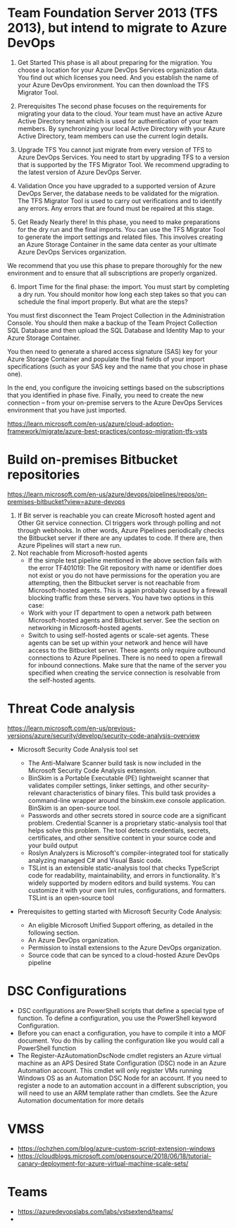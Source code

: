#  Team Foundation Server 2013 (TFS 2013), but intend to migrate to Azure DevOps

1. Get Started
This phase is all about preparing for the migration. You choose a location for your Azure DevOps Services organization data. You find out which licenses you need. And you establish the name of your Azure DevOps environment. You can then download the TFS Migrator Tool.

2. Prerequisites
The second phase focuses on the requirements for migrating your data to the cloud. Your team must have an active Azure Active Directory tenant which is used for authentication of your team members. By synchronizing your local Active Directory with your Azure Active Directory, team members can use the current login details.

3. Upgrade TFS
You cannot just migrate from every version of TFS to Azure DevOps Services. You need to start by upgrading TFS to a version that is supported by the TFS Migrator Tool. We recommend upgrading to the latest version of Azure DevOps Server.

4. Validation
Once you have upgraded to a supported version of Azure DevOps Server, the database needs to be validated for the migration. The TFS Migrator Tool is used to carry out verifications and to identify any errors. Any errors that are found must be repaired at this stage. 

5. Get Ready
Nearly there! In this phase, you need to make preparations for the dry run and the final imports. You can use the TFS Migrator Tool to generate the import settings and related files. This involves creating an Azure Storage Container in the same data center as your ultimate Azure DevOps Services organization. 

We recommend that you use this phase to prepare thoroughly for the new environment and to ensure that all subscriptions are properly organized.

6. Import
Time for the final phase: the import. You must start by completing a dry run. You should monitor how long each step takes so that you can schedule the final import properly. But what are the steps?

You must first disconnect the Team Project Collection in the Administration Console. You should then make a backup of the Team Project Collection SQL Database and then upload the SQL Database and Identity Map to your Azure Storage Container. 

You then need to generate a shared access signature (SAS) key for your Azure Storage Container and populate the final fields of your import specifications (such as your SAS key and the name that you chose in phase one).

In the end, you configure the invoicing settings based on the subscriptions that you identified in phase five. Finally, you need to create the new connection – from your on-premise servers to the Azure DevOps Services environment that you have just imported.

https://learn.microsoft.com/en-us/azure/cloud-adoption-framework/migrate/azure-best-practices/contoso-migration-tfs-vsts

# Build on-premises Bitbucket repositories

https://learn.microsoft.com/en-us/azure/devops/pipelines/repos/on-premises-bitbucket?view=azure-devops
1. If Bit server is reachable you can create Microsoft hosted agent and Other Git service connection. CI triggers work through polling and not through webhooks. In other words, Azure Pipelines periodically checks the Bitbucket server if there are any updates to code. If there are, then Azure Pipelines will start a new run.
2. Not reachable from Microsoft-hosted agents 
   - If the simple test pipeline mentioned in the above section fails with the error TF401019: The Git repository with name or identifier <your repo name> does not exist or you do not have permissions for the operation you are attempting, then the Bitbucket server is not reachable from Microsoft-hosted agents. This is again probably caused by a firewall blocking traffic from these servers. You have two options in this case:
   - Work with your IT department to open a network path between Microsoft-hosted agents and Bitbucket server. See the section on networking in Microsoft-hosted agents.
   - Switch to using self-hosted agents or scale-set agents. These agents can be set up within your network and hence will have access to the Bitbucket server. These agents only require outbound connections to Azure Pipelines. There is no need to open a firewall for inbound connections. Make sure that the name of the server you specified when creating the service connection is resolvable from the self-hosted agents.

# Threat Code analysis
https://learn.microsoft.com/en-us/previous-versions/azure/security/develop/security-code-analysis-overview

+ Microsoft Security Code Analysis tool set
    - The Anti-Malware Scanner build task is now included in the Microsoft Security Code Analysis extension.
    - BinSkim is a Portable Executable (PE) lightweight scanner that validates compiler settings, linker settings, and other security-relevant characteristics of binary files. This build task provides a command-line wrapper around the binskim.exe console application. BinSkim is an open-source tool.
    - Passwords and other secrets stored in source code are a significant problem. Credential Scanner is a proprietary static-analysis tool that helps solve this problem. The tool detects credentials, secrets, certificates, and other sensitive content in your source code and your build output
    - Roslyn Analyzers is Microsoft's compiler-integrated tool for statically analyzing managed C# and Visual Basic code.
    - TSLint is an extensible static-analysis tool that checks TypeScript code for readability, maintainability, and errors in functionality. It's widely supported by modern editors and build systems. You can customize it with your own lint rules, configurations, and formatters. TSLint is an open-source tool

+ Prerequisites to getting started with Microsoft Security Code Analysis:
    -   An eligible Microsoft Unified Support offering, as detailed in the following section.
    -   An Azure DevOps organization.
    -   Permission to install extensions to the Azure DevOps organization.
    -   Source code that can be synced to a cloud-hosted Azure DevOps pipeline


# DSC Configurations
+ DSC configurations are PowerShell scripts that define a special type of function. To define a configuration, you use the PowerShell keyword Configuration.
+ Before you can enact a configuration, you have to compile it into a MOF document. You do this by calling the configuration like you would call a PowerShell function
+ The Register-AzAutomationDscNode cmdlet registers an Azure virtual machine as an APS Desired State Configuration (DSC) node in an Azure Automation account. This cmdlet will only register VMs running Windows OS as an Automation DSC Node for an account.
If you need to register a node to an automation account in a different subscription, you will need to use an ARM template rather than cmdlets. See the Azure Automation documentation for more details


# VMSS
+ https://ochzhen.com/blog/azure-custom-script-extension-windows
+ https://cloudblogs.microsoft.com/opensource/2018/06/18/tutorial-canary-deployment-for-azure-virtual-machine-scale-sets/


# Teams
+ https://azuredevopslabs.com/labs/vstsextend/teams/
+ 
  

